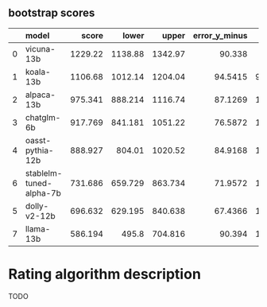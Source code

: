 ## bootstrap scores
|    | model                   |    score |    lower |    upper |   error_y_minus |   error_y |
|---:|:------------------------|---------:|---------:|---------:|----------------:|----------:|
|  0 | vicuna-13b              | 1229.22  | 1138.88  | 1342.97  |         90.338  |  113.75   |
|  1 | koala-13b               | 1106.68  | 1012.14  | 1204.04  |         94.5415 |   97.3561 |
|  2 | alpaca-13b              |  975.341 |  888.214 | 1116.74  |         87.1269 |  141.398  |
|  3 | chatglm-6b              |  917.769 |  841.181 | 1051.22  |         76.5872 |  133.448  |
|  4 | oasst-pythia-12b        |  888.927 |  804.01  | 1020.52  |         84.9168 |  131.593  |
|  6 | stablelm-tuned-alpha-7b |  731.686 |  659.729 |  863.734 |         71.9572 |  132.048  |
|  5 | dolly-v2-12b            |  696.632 |  629.195 |  840.638 |         67.4366 |  144.006  |
|  7 | llama-13b               |  586.194 |  495.8   |  704.816 |         90.394  |  118.622  |
# Rating algorithm description
TODO
